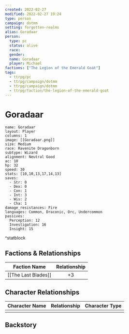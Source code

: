 ```yaml
---
created: 2022-02-27
modified: 2022-02-27 19:24
type: person
campaign: dotmm
setting: forgotten-realms
alias: Goradaar
person:
  type: pc
  status: alive
  race: 
  gender: 
  name: Goradaar
  player: Michael
factions: ["The Legion of the Emerald Goat"]
tags:
  - ttrpg/pc
  - ttrpg/campaign/dotmm
  - ttrpg/campaign/dotmm
  - ttrpg/faction/the-legion-of-the-emerald-goat
---
```


# Goradaar



```statblock
name: Goradaar
layout: Player
columns: 1
image: [[Goradaar.png]]
size: Medium
race: Ravenite Dragonborn
subtype: Wizard
alignment: Neutral Good
ac: 10
hp: 32
speed: 30
stats: [10,10,13,17,14,13]
saves:
  - Str: 0
  - Dex: 0
  - Con: 1
  - Int: 3
  - Wis: 2
  - Cha: 1
damage_resistances: Fire
languages: Common, Draconic, Orc, Undercommon
passives:
  Perception: 12
  Investigation: 16
  Insight: 15
```
^statblock



## Factions & Relationships

| Faction Name        | Relationship |
| ------------------- |:------------:|
| [[The Last Blades]] |      +3      |

## Character Relationships

| Character Name | Relationship | Character Type |
| -------------- |:------------:|:--------------:|
|                |              |                |


## Backstory
